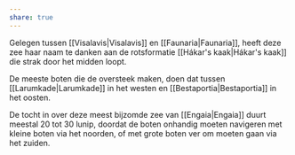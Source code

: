 ```yaml
---
share: true
---
```

Gelegen tussen [[Visalavis|Visalavis]] en [[Faunaria|Faunaria]], heeft deze zee haar naam te danken aan de rotsformatie [[Hákar's kaak|Hákar's kaak]] die strak door het midden loopt.

De meeste boten die de oversteek maken, doen dat tussen [[Larumkade|Larumkade]] in het westen en [[Bestaportia|Bestaportia]] in het oosten.

De tocht in over deze meest bijzomde zee van [[Engaia|Engaia]] duurt meestal 20 tot 30 lunip, doordat de boten onhandig moeten navigeren met kleine boten via het noorden, of met grote boten ver om moeten gaan via het zuiden.

